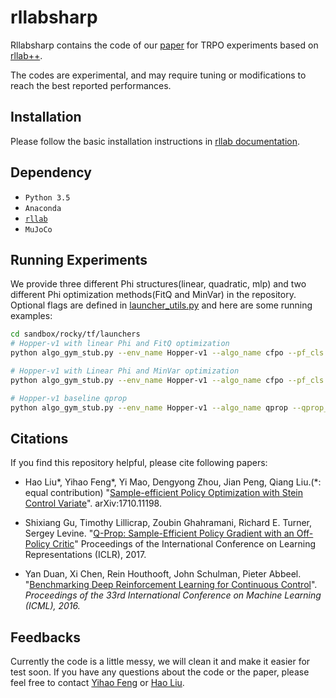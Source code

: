 # rllabsharp

Rllabsharp contains the code of our [paper](https://arxiv.org/abs/1710.11198) for TRPO experiments based on [rllab++](https://github.com/shaneshixiang/rllabplusplus).

The codes are experimental, and may require tuning or modifications to reach the best reported performances.

## Installation

Please follow the basic installation instructions in [rllab documentation](https://rllab.readthedocs.io/en/latest/).

## Dependency
- `Python 3.5`
- `Anaconda`
- [`rllab`](https://github.com/rll/rllab)
- `MuJoCo`

## Running Experiments
We provide three different Phi structures(linear, quadratic, mlp) and two different Phi optimization methods(FitQ and MinVar) in the repository. Optional flags are defined in [launcher_utils.py](sandbox/rocky/tf/launchers/launcher_utils.py) and here are some running examples:

```sh
cd sandbox/rocky/tf/launchers
# Hopper-v1 with linear Phi and FitQ optimization
python algo_gym_stub.py --env_name Hopper-v1 --algo_name cfpo --pf_cls linear --use_gradient_vr False --pf_learning_rate 1e-4 --pf_iters 400

# Hopper-v1 with Linear Phi and MinVar optimization
python algo_gym_stub.py --env_name Hopper-v1 --algo_name cfpo --pf_cls linear --use_gradient_vr True --pf_learning_rate 1e-3 --pf_iters 800

# Hopper-v1 baseline qprop
python algo_gym_stub.py --env_name Hopper-v1 --algo_name qprop --qprop_eta_option=adapt1

```

## Citations
If you find this repository helpful, please cite following papers:
- Hao Liu\*, Yihao Feng\*, Yi Mao, Dengyong Zhou, Jian Peng, Qiang Liu.(*: equal contribution) "[Sample-efficient Policy Optimization with Stein Control Variate](https://arxiv.org/pdf/1710.11198.pdf)". arXiv:1710.11198.

- Shixiang Gu, Timothy Lillicrap, Zoubin Ghahramani, Richard E. Turner, Sergey Levine. "[Q-Prop: Sample-Efficient Policy Gradient with an Off-Policy Critic](https://arxiv.org/abs/1611.02247)" Proceedings of the International Conference on Learning Representations (ICLR), 2017. 

- Yan Duan, Xi Chen, Rein Houthooft, John Schulman, Pieter Abbeel. "[Benchmarking Deep Reinforcement Learning for Continuous Control](http://arxiv.org/abs/1604.06778)". _Proceedings of the 33rd International Conference on Machine Learning (ICML), 2016._


## Feedbacks
Currently the code is a little messy, we will clean it and make it easier for test soon. If you have any questions about the code or the paper, please feel free to contact [Yihao Feng](mailto:yihaof95@gmail.com) or [Hao Liu](mailto:uestcliuhao@gmail.com).

